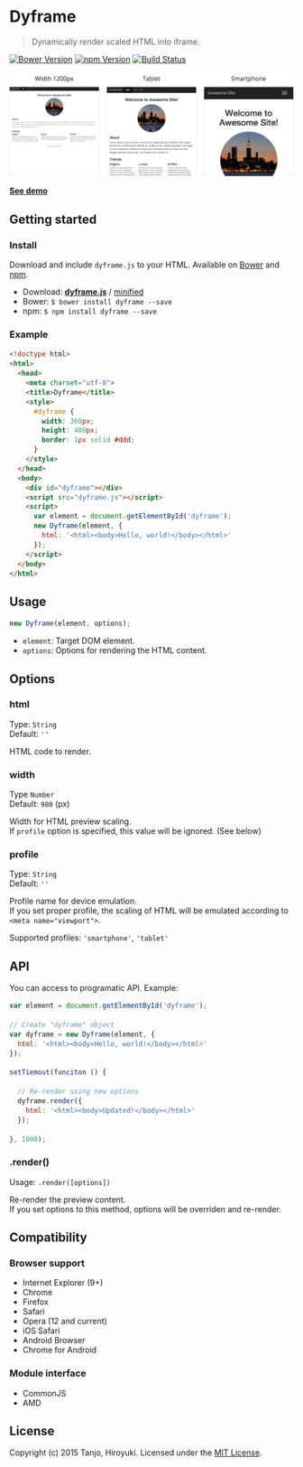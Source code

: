 # Dyframe
> Dynamically render scaled HTML into iframe.

[![Bower Version][bower-image]][bower-url]
[![npm Version][npm-image]][npm-url]
[![Build Status][travis-image]][travis-url]

[![Dyframe](demo/demo.png)](http://htanjo.github.io/dyframe/)

[**See demo**](http://htanjo.github.io/dyframe/)

## Getting started
### Install

Download and include `dyframe.js` to your HTML.
Available on [Bower](http://bower.io/) and [npm](https://www.npmjs.com/).

* Download: [**dyframe.js**][uncompressed-url] / [minified][minified-url]
* Bower: `$ bower install dyframe --save`
* npm: `$ npm install dyframe --save`

### Example
```html
<!doctype html>
<html>
  <head>
    <meta charset="utf-8">
    <title>Dyframe</title>
    <style>
      #dyframe {
        width: 360px;
        height: 480px;
        border: 1px solid #ddd;
      }
    </style>
  </head>
  <body>
    <div id="dyframe"></div>
    <script src="dyframe.js"></script>
    <script>
      var element = document.getElementById('dyframe');
      new Dyframe(element, {
        html: '<html><body>Hello, world!</body></html>'
      });
    </script>
  </body>
</html>
```

## Usage
```js
new Dyframe(element, options);
```

- `element`: Target DOM element.
- `options`: Options for rendering the HTML content.

## Options
### html
Type: `String`  
Default: `''`

HTML code to render.

### width
Type `Number`  
Default: `980` (px)

Width for HTML preview scaling.  
If `profile` option is specified, this value will be ignored. (See below)

### profile
Type: `String`  
Default: `''`

Profile name for device emulation.  
If you set proper profile, the scaling of HTML will be emulated according to `<meta name="viewport">`.

Supported profiles: `'smartphone'`, `'tablet'`

## API
You can access to programatic API. Example:

```js
var element = document.getElementById('dyframe');

// Create "dyframe" object
var dyframe = new Dyframe(element, {
  html: '<html><body>Hello, world!</body></html>'
});

setTiemout(funciton () {

  // Re-render using new options
  dyframe.render({
    html: '<html><body>Updated!</body></html>'
  });

}, 1000);
```

### .render()
Usage: `.render([options])`

Re-render the preview content.  
If you set options to this method, options will be overriden and re-render.

## Compatibility

### Browser support
- Internet Explorer (9+)
- Chrome
- Firefox
- Safari
- Opera (12 and current)
- iOS Safari
- Android Browser
- Chrome for Android

### Module interface
- CommonJS
- AMD

## License
Copyright (c) 2015 Tanjo, Hiroyuki. Licensed under the [MIT License](LICENSE).

[bower-image]: https://img.shields.io/bower/v/dyframe.svg
[bower-url]: http://bower.io/
[npm-image]: https://img.shields.io/npm/v/dyframe.svg
[npm-url]: https://www.npmjs.com/package/dyframe
[travis-image]: https://img.shields.io/travis/htanjo/dyframe/master.svg
[travis-url]: https://travis-ci.org/htanjo/dyframe
[uncompressed-url]: https://github.com/htanjo/dyframe/raw/v0.2.0/dyframe.js
[minified-url]: https://github.com/htanjo/dyframe/raw/v0.2.0/dyframe.min.js

